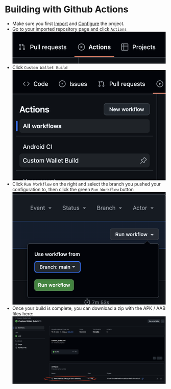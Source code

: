 # Building with Github Actions

- Make sure you first [Import](Importing.md) and [Configure](Configuration.md) the project.
- Go to your imported repository page and click `Actions`  
  <img src="images/gh-actions.png"/>
- Click `Custom Wallet Build`  
  <img src="images/gh-custom-wallet-build.png"/>
- Click `Run Workflow` on the right and select the branch you pushed your configuration to, then click the green `Run Workflow` button  
  <img src="images/gh-run-workflow.png"/>
- Once your build is complete, you can download a zip with the APK / AAB files here:  
  <img src="images/gh-download-artifacts.png"/>

